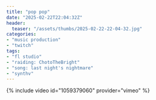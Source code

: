 ```yaml
---
title: "pop pop"
date: "2025-02-22T22:04:32Z"
header:
  teaser: "/assets/thumbs/2025-02-22-22-04-32.jpg"
categories:
- "music production"
- "twitch"
tags:
- "fl studio"
- "raiding: ChotoTheBright"
- "song: last night's nightmare"
- "synthv"
---
```

{% include video id="1059379060" provider="vimeo" %}
